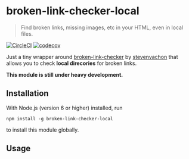 # broken-link-checker-local

> Find broken links, missing images, etc in your HTML, even in local files.

[![CircleCI](https://circleci.com/gh/LukasHechenberger/broken-link-checker-local.svg?style=shield&circle-token=5f7572151da460505166029bdfeefbc32d6bc720)](https://circleci.com/gh/LukasHechenberger/broken-link-checker-local)
[![codecov](https://codecov.io/gh/LukasHechenberger/broken-link-checker-local/branch/master/graph/badge.svg?token=dPgjdXipFF)](https://codecov.io/gh/LukasHechenberger/broken-link-checker-local)

Just a tiny wrapper around [broken-link-checker](https://github.com/stevenvachon/broken-link-checker) by [stevenvachon](https://github.com/stevenvachon) that allows you to check **local direcories** for broken links.

**This module is still under heavy development.**

## Installation

With Node.js (version 6 or higher) installed, run

```npm install -g broken-link-checker-local```

to install this module globally.

## Usage

